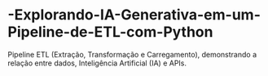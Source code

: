 # -Explorando-IA-Generativa-em-um-Pipeline-de-ETL-com-Python
Pipeline ETL (Extração, Transformação e Carregamento), demonstrando a relação entre dados, Inteligência Artificial (IA) e APIs.
